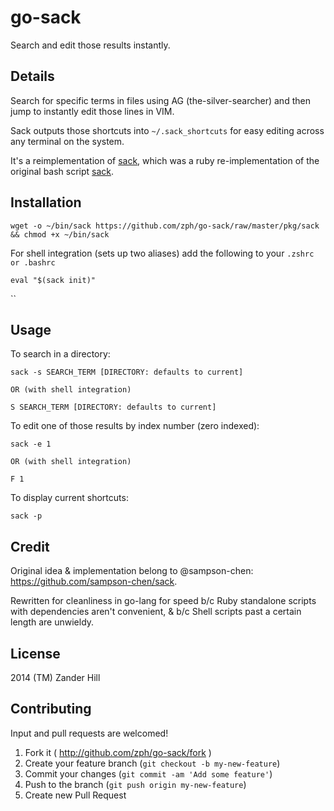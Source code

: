 # go-sack

Search and edit those results instantly.

## Details

Search for specific terms in files using AG (the-silver-searcher) and then jump to instantly edit those lines in VIM.

Sack outputs those shortcuts into `~/.sack_shortcuts` for easy editing across any terminal on the system.

It's a reimplementation of [sack](https://github.com/zph/sack), which was a ruby re-implementation of the original bash script [sack](https://github.com/sampson-chen/sack).

## Installation

`wget -o ~/bin/sack https://github.com/zph/go-sack/raw/master/pkg/sack && chmod +x ~/bin/sack`

For shell integration (sets up two aliases) add the following to your `.zshrc or .bashrc`

`eval "$(sack init)"`

``
## Usage

To search in a directory:

    sack -s SEARCH_TERM [DIRECTORY: defaults to current]

    OR (with shell integration)

    S SEARCH_TERM [DIRECTORY: defaults to current]

To edit one of those results by index number (zero indexed):

    sack -e 1

    OR (with shell integration)

    F 1

To display current shortcuts:

    sack -p

## Credit

  Original idea & implementation belong to @sampson-chen:
  https://github.com/sampson-chen/sack.
    
  Rewritten for cleanliness in go-lang for speed b/c Ruby standalone scripts with dependencies aren't convenient, & b/c Shell scripts past a certain length are unwieldy.

## License

  2014 (TM) Zander Hill

## Contributing

  Input and pull requests are welcomed!

1. Fork it ( http://github.com/zph/go-sack/fork )
2. Create your feature branch (`git checkout -b my-new-feature`)
3. Commit your changes (`git commit -am 'Add some feature'`)
4. Push to the branch (`git push origin my-new-feature`)
5. Create new Pull Request



